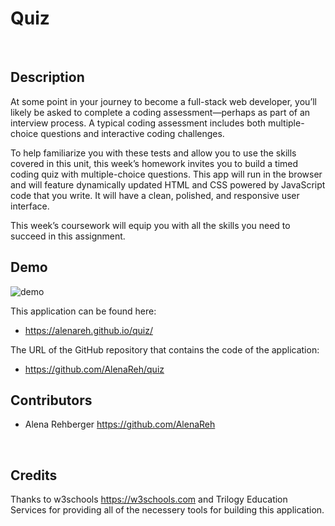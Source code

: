 # Quiz

​
## Description 
​At some point in your journey to become a full-stack web developer, you’ll likely be asked to complete a coding assessment—perhaps as part of an interview process. A typical coding assessment includes both multiple-choice questions and interactive coding challenges.

To help familiarize you with these tests and allow you to use the skills covered in this unit, this week’s homework invites you to build a timed coding quiz with multiple-choice questions. This app will run in the browser and will feature dynamically updated HTML and CSS powered by JavaScript code that you write. It will have a clean, polished, and responsive user interface.

This week’s coursework will equip you with all the skills you need to succeed in this assignment.

## Demo

![demo](assets/images/demo)

This application can be found here:
* https://alenareh.github.io/quiz/

The URL of the GitHub repository that contains the code of the application:
* https://github.com/AlenaReh/quiz


## Contributors

- Alena Rehberger <https://github.com/AlenaReh>

​
## Credits

Thanks to w3schools <https://w3schools.com> and Trilogy Education Services for providing all of the necessery tools for building this application.


